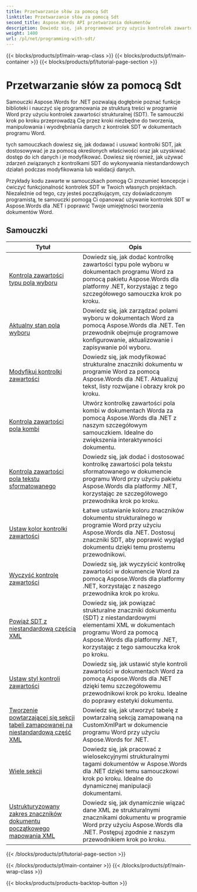 ```yaml
---
title: Przetwarzanie słów za pomocą Sdt
linktitle: Przetwarzanie słów za pomocą Sdt
second_title: Aspose.Words API przetwarzania dokumentów
description: Dowiedz się, jak programować przy użyciu kontrolek zawartości strukturalnej (SDT) w Aspose.Words dla .NET. Skorzystaj z samouczków krok po kroku i przykładowego kodu w języku C#, aby manipulować i dostosowywać kontrolki zawartości strukturalnej w dokumentach programu Word.
weight: 1400
url: /pl/net/programming-with-sdt/
---
```


{{< blocks/products/pf/main-wrap-class >}}
{{< blocks/products/pf/main-container >}}
{{< blocks/products/pf/tutorial-page-section >}}

# Przetwarzanie słów za pomocą Sdt

Samouczki Aspose.Words for .NET pozwalają dogłębnie poznać funkcje biblioteki i nauczyć się programowania ze strukturą treści w programie Word przy użyciu kontrolek zawartości strukturalnej (SDT). Te samouczki krok po kroku przeprowadzą Cię przez kroki niezbędne do tworzenia, manipulowania i wyodrębniania danych z kontrolek SDT w dokumentach programu Word.

tych samouczkach dowiesz się, jak dodawać i usuwać kontrolki SDT, jak dostosowywać je za pomocą określonych właściwości oraz jak uzyskiwać dostęp do ich danych i je modyfikować. Dowiesz się również, jak używać zdarzeń związanych z kontrolkami SDT do wykonywania niestandardowych działań podczas modyfikowania lub walidacji danych.

Przykłady kodu zawarte w samouczkach pomogą Ci zrozumieć koncepcje i ćwiczyć funkcjonalność kontrolek SDT w Twoich własnych projektach. Niezależnie od tego, czy jesteś początkującym, czy doświadczonym programistą, te samouczki pomogą Ci opanować używanie kontrolek SDT w Aspose.Words dla .NET i poprawić Twoje umiejętności tworzenia dokumentów Word.

 ## Samouczki
| Tytuł | Opis |
| --- | --- |
| [Kontrola zawartości typu pola wyboru](./check-box-type-content-control/) | Dowiedz się, jak dodać kontrolkę zawartości typu pole wyboru w dokumentach programu Word za pomocą pakietu Aspose.Words dla platformy .NET, korzystając z tego szczegółowego samouczka krok po kroku. |
| [Aktualny stan pola wyboru](./current-state-of-check-box/) | Dowiedz się, jak zarządzać polami wyboru w dokumentach Word za pomocą Aspose.Words dla .NET. Ten przewodnik obejmuje programowe konfigurowanie, aktualizowanie i zapisywanie pól wyboru. |
| [Modyfikuj kontrolki zawartości](./modify-content-controls/) | Dowiedz się, jak modyfikować strukturalne znaczniki dokumentu w programie Word za pomocą Aspose.Words dla .NET. Aktualizuj tekst, listy rozwijane i obrazy krok po kroku. |
| [Kontrola zawartości pola kombi](./combo-box-content-control/) | Utwórz kontrolkę zawartości pola kombi w dokumentach Worda za pomocą Aspose.Words dla .NET z naszym szczegółowym samouczkiem. Idealne do zwiększenia interaktywności dokumentu. |
| [Kontrola zawartości pola tekstu sformatowanego](./rich-text-box-content-control/) | Dowiedz się, jak dodać i dostosować kontrolkę zawartości pola tekstu sformatowanego w dokumencie programu Word przy użyciu pakietu Aspose.Words dla platformy .NET, korzystając ze szczegółowego przewodnika krok po kroku. |
| [Ustaw kolor kontrolki zawartości](./set-content-control-color/) | Łatwe ustawianie koloru znaczników dokumentu strukturalnego w programie Word przy użyciu Aspose.Words dla .NET. Dostosuj znaczniki SDT, aby poprawić wygląd dokumentu dzięki temu prostemu przewodnikowi. |
| [Wyczyść kontrolę zawartości](./clear-contents-control/) | Dowiedz się, jak wyczyścić kontrolkę zawartości w dokumencie Word za pomocą Aspose.Words dla platformy .NET, korzystając z naszego przewodnika krok po kroku. |
| [Powiąż SDT z niestandardową częścią XML](./bind-sdt-to-custom-xml-part/) | Dowiedz się, jak powiązać strukturalne znaczniki dokumentu (SDT) z niestandardowymi elementami XML w dokumentach programu Word za pomocą Aspose.Words dla platformy .NET, korzystając z tego samouczka krok po kroku. |
| [Ustaw styl kontroli zawartości](./set-content-control-style/) | Dowiedz się, jak ustawić style kontroli zawartości w dokumentach Word za pomocą Aspose.Words dla .NET dzięki temu szczegółowemu przewodnikowi krok po kroku. Idealne do poprawy estetyki dokumentu. |
| [Tworzenie powtarzającej się sekcji tabeli zamapowanej na niestandardową część XML](./creating-table-repeating-section-mapped-to-custom-xml-part/) | Dowiedz się, jak utworzyć tabelę z powtarzalną sekcją zamapowaną na CustomXmlPart w dokumencie programu Word przy użyciu Aspose.Words for .NET. |
| [Wiele sekcji](./multi-section/) | Dowiedz się, jak pracować z wielosekcyjnymi strukturalnymi tagami dokumentów w Aspose.Words dla .NET dzięki temu samouczkowi krok po kroku. Idealne do dynamicznej manipulacji dokumentami. |
| [Ustrukturyzowany zakres znaczników dokumentu początkowego mapowania XML](./structured-document-tag-range-start-xml-mapping/) | Dowiedz się, jak dynamicznie wiązać dane XML ze strukturalnymi znacznikami dokumentu w programie Word przy użyciu Aspose.Words dla .NET. Postępuj zgodnie z naszym przewodnikiem krok po kroku. |
{{< /blocks/products/pf/tutorial-page-section >}}

{{< /blocks/products/pf/main-container >}}
{{< /blocks/products/pf/main-wrap-class >}}

{{< blocks/products/products-backtop-button >}}
